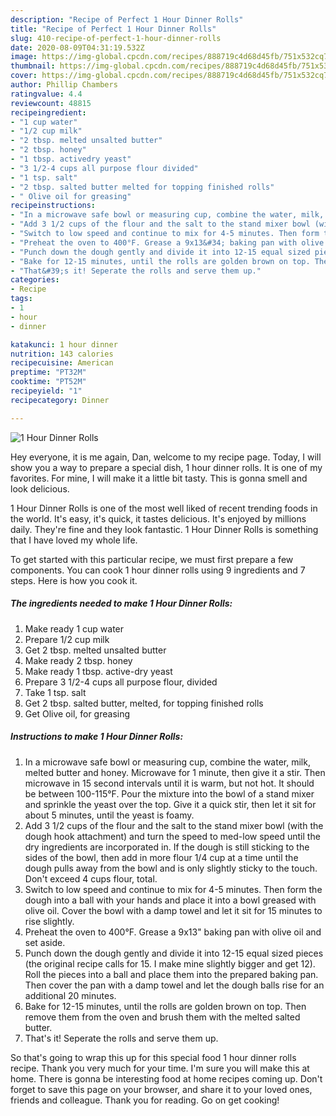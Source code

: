 ```yaml
---
description: "Recipe of Perfect 1 Hour Dinner Rolls"
title: "Recipe of Perfect 1 Hour Dinner Rolls"
slug: 410-recipe-of-perfect-1-hour-dinner-rolls
date: 2020-08-09T04:31:19.532Z
image: https://img-global.cpcdn.com/recipes/888719c4d68d45fb/751x532cq70/1-hour-dinner-rolls-recipe-main-photo.jpg
thumbnail: https://img-global.cpcdn.com/recipes/888719c4d68d45fb/751x532cq70/1-hour-dinner-rolls-recipe-main-photo.jpg
cover: https://img-global.cpcdn.com/recipes/888719c4d68d45fb/751x532cq70/1-hour-dinner-rolls-recipe-main-photo.jpg
author: Phillip Chambers
ratingvalue: 4.4
reviewcount: 48815
recipeingredient:
- "1 cup water"
- "1/2 cup milk"
- "2 tbsp. melted unsalted butter"
- "2 tbsp. honey"
- "1 tbsp. activedry yeast"
- "3 1/2-4 cups all purpose flour divided"
- "1 tsp. salt"
- "2 tbsp. salted butter melted for topping finished rolls"
- " Olive oil for greasing"
recipeinstructions:
- "In a microwave safe bowl or measuring cup, combine the water, milk, melted butter and honey. Microwave for 1 minute, then give it a stir. Then microwave in 15 second intervals until it is warm, but not hot. It should be between 100-115°F. Pour the mixture into the bowl of a stand mixer and sprinkle the yeast over the top. Give it a quick stir, then let it sit for about 5 minutes, until the yeast is foamy."
- "Add 3 1/2 cups of the flour and the salt to the stand mixer bowl (with the dough hook attachment) and turn the speed to med-low speed until the dry ingredients are incorporated in. If the dough is still sticking to the sides of the bowl, then add in more flour 1/4 cup at a time until the dough pulls away from the bowl and is only slightly sticky to the touch. Don&#39;t exceed 4 cups flour, total."
- "Switch to low speed and continue to mix for 4-5 minutes. Then form the dough into a ball with your hands and place it into a bowl greased with olive oil. Cover the bowl with a damp towel and let it sit for 15 minutes to rise slightly."
- "Preheat the oven to 400°F. Grease a 9x13&#34; baking pan with olive oil and set aside."
- "Punch down the dough gently and divide it into 12-15 equal sized pieces (the original recipe calls for 15. I make mine slightly bigger and get 12). Roll the pieces into a ball and place them into the prepared baking pan. Then cover the pan with a damp towel and let the dough balls rise for an additional 20 minutes."
- "Bake for 12-15 minutes, until the rolls are golden brown on top. Then remove them from the oven and brush them with the melted salted butter."
- "That&#39;s it! Seperate the rolls and serve them up."
categories:
- Recipe
tags:
- 1
- hour
- dinner

katakunci: 1 hour dinner 
nutrition: 143 calories
recipecuisine: American
preptime: "PT32M"
cooktime: "PT52M"
recipeyield: "1"
recipecategory: Dinner

---
```



![1 Hour Dinner Rolls](https://img-global.cpcdn.com/recipes/888719c4d68d45fb/751x532cq70/1-hour-dinner-rolls-recipe-main-photo.jpg)

Hey everyone, it is me again, Dan, welcome to my recipe page. Today, I will show you a way to prepare a special dish, 1 hour dinner rolls. It is one of my favorites. For mine, I will make it a little bit tasty. This is gonna smell and look delicious.



1 Hour Dinner Rolls is one of the most well liked of recent trending foods in the world. It's easy, it's quick, it tastes delicious. It's enjoyed by millions daily. They're fine and they look fantastic. 1 Hour Dinner Rolls is something that I have loved my whole life.


To get started with this particular recipe, we must first prepare a few components. You can cook 1 hour dinner rolls using 9 ingredients and 7 steps. Here is how you cook it.

<!--inarticleads1-->

##### The ingredients needed to make 1 Hour Dinner Rolls:

1. Make ready 1 cup water
1. Prepare 1/2 cup milk
1. Get 2 tbsp. melted unsalted butter
1. Make ready 2 tbsp. honey
1. Make ready 1 tbsp. active-dry yeast
1. Prepare 3 1/2-4 cups all purpose flour, divided
1. Take 1 tsp. salt
1. Get 2 tbsp. salted butter, melted, for topping finished rolls
1. Get  Olive oil, for greasing




<!--inarticleads2-->

##### Instructions to make 1 Hour Dinner Rolls:

1. In a microwave safe bowl or measuring cup, combine the water, milk, melted butter and honey. Microwave for 1 minute, then give it a stir. Then microwave in 15 second intervals until it is warm, but not hot. It should be between 100-115°F. Pour the mixture into the bowl of a stand mixer and sprinkle the yeast over the top. Give it a quick stir, then let it sit for about 5 minutes, until the yeast is foamy.
1. Add 3 1/2 cups of the flour and the salt to the stand mixer bowl (with the dough hook attachment) and turn the speed to med-low speed until the dry ingredients are incorporated in. If the dough is still sticking to the sides of the bowl, then add in more flour 1/4 cup at a time until the dough pulls away from the bowl and is only slightly sticky to the touch. Don&#39;t exceed 4 cups flour, total.
1. Switch to low speed and continue to mix for 4-5 minutes. Then form the dough into a ball with your hands and place it into a bowl greased with olive oil. Cover the bowl with a damp towel and let it sit for 15 minutes to rise slightly.
1. Preheat the oven to 400°F. Grease a 9x13&#34; baking pan with olive oil and set aside.
1. Punch down the dough gently and divide it into 12-15 equal sized pieces (the original recipe calls for 15. I make mine slightly bigger and get 12). Roll the pieces into a ball and place them into the prepared baking pan. Then cover the pan with a damp towel and let the dough balls rise for an additional 20 minutes.
1. Bake for 12-15 minutes, until the rolls are golden brown on top. Then remove them from the oven and brush them with the melted salted butter.
1. That&#39;s it! Seperate the rolls and serve them up.




So that's going to wrap this up for this special food 1 hour dinner rolls recipe. Thank you very much for your time. I'm sure you will make this at home. There is gonna be interesting food at home recipes coming up. Don't forget to save this page on your browser, and share it to your loved ones, friends and colleague. Thank you for reading. Go on get cooking!
